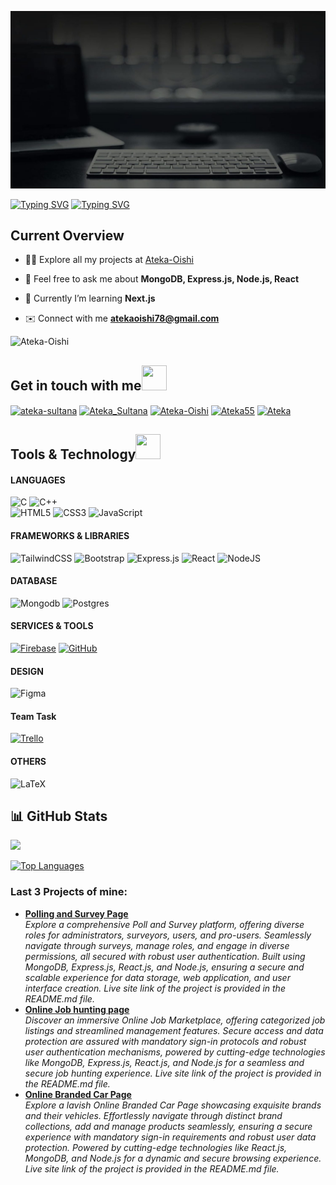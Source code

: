 ![logo](https://github.com/Ateka-Oishi/Ateka-Oishi/blob/main/banner03.jpg)

[![Typing SVG](https://readme-typing-svg.demolab.com?font=operator+mono&weight=900&size=38&duration=1&pause=1&color=4488F7&center=true&repeat=false&width=1000&lines=ATEKA+SULTANA)](https://git.io/typing-svg)
[![Typing SVG](https://readme-typing-svg.demolab.com?font=operator+mono&weight=800&duration=3500&pause=100&color=4488F7&center=true&width=1000&lines=Undergrad+Student;Computer+Science;MERN+Stack+Developer;From+Bangladesh)](https://git.io/typing-svg)

<h2>Current Overview</h2>

- 👨‍💻 Explore all my projects at [Ateka-Oishi](https://github.com/Ateka-Oishi)

- 💬 Feel free to ask me about **MongoDB, Express.js, Node.js, React**

- 🌱 Currently I’m learning **Next.js**

- ✉️ Connect with me **atekaoishi78@gmail.com**

<p align="left"> <img src="https://komarev.com/ghpvc/?username=Ateka-Oishi&label=Profile%20views&color=0e75b6&style=flat" alt="Ateka-Oishi" /> </p>

<h2>Get in touch with me<img src = "https://media2.giphy.com/media/al7grkbrCChTAPEfyh/giphy.gif?cid=ecf05e47a0n3gi1bfqntqmob8g9aid1oyj2wr3ds3mg700bl&rid=giphy.gif" width="40px" height="40px"></h2><p align="left">

<a href="https://www.linkedin.com/in/ateka-sultana-642071268" target="blank"><img align="center" src="https://raw.githubusercontent.com/rahuldkjain/github-profile-readme-generator/master/src/images/icons/Social/linked-in-alt.svg" alt="ateka-sultana" height="30" width="40" /></a>
<a href="https://twitter.com/Ateka_Sultana" target="blank"><img align="center" src="https://raw.githubusercontent.com/rahuldkjain/github-profile-readme-generator/master/src/images/icons/Social/twitter.svg" alt="Ateka_Sultana" height="30" width="40" /></a>
<a href="https://www.facebook.com/ateka.oishi.9" target="blank"><img align="center" src="https://raw.githubusercontent.com/rahuldkjain/github-profile-readme-generator/master/src/images/icons/Social/facebook.svg" alt="Ateka-Oishi" height="30" width="40" /></a>
<a href="https://leetcode.com/Ateka55/" target="blank"><img align="center" src="https://raw.githubusercontent.com/rahuldkjain/github-profile-readme-generator/master/src/images/icons/Social/leet-code.svg" alt="Ateka55" height="30" width="40" /></a>
<a href="https://codeforces.com/profile/Ateka" target="blank"><img align="center" src="https://raw.githubusercontent.com/rahuldkjain/github-profile-readme-generator/master/src/images/icons/Social/codeforces.svg" alt="Ateka" height="30" width="40" /></a>
</p>

<h2>Tools & Technology<img src = "https://media2.giphy.com/media/QssGEmpkyEOhBCb7e1/giphy.gif?cid=ecf05e47a0n3gi1bfqntqmob8g9aid1oyj2wr3ds3mg700bl&rid=giphy.gif" width="40px" height="40px"> </h2>

#### LANGUAGES
![C](https://img.shields.io/badge/c-%2300599C.svg?style=for-the-badge&logo=c&logoColor=white) 
![C++](https://img.shields.io/badge/c++-%2300599C.svg?style=for-the-badge&logo=c%2B%2B&logoColor=white)  
![HTML5](https://img.shields.io/badge/html5-%23E34F26.svg?style=for-the-badge&logo=html5&logoColor=white) 
![CSS3](https://img.shields.io/badge/css3-%231572B6.svg?style=for-the-badge&logo=css3&logoColor=white) 
![JavaScript](https://img.shields.io/badge/javascript-%23323330.svg?style=for-the-badge&logo=javascript&logoColor=%23F7DF1E) 

#### FRAMEWORKS & LIBRARIES
![TailwindCSS](https://img.shields.io/badge/tailwindcss-%2338B2AC.svg?style=for-the-badge&logo=tailwind-css&logoColor=white)
![Bootstrap](https://img.shields.io/badge/bootstrap-%23563D7C.svg?style=for-the-badge&logo=bootstrap&logoColor=white) 
![Express.js](https://img.shields.io/badge/express.js-%23404d59.svg?style=for-the-badge&logo=express&logoColor=%2361DAFB) 
![React](https://img.shields.io/badge/react-%2320232a.svg?style=for-the-badge&logo=react&logoColor=%2361DAFB) 
![NodeJS](https://img.shields.io/badge/node.js-6DA55F?style=for-the-badge&logo=node.js&logoColor=white)

#### DATABASE
![Mongodb](https://img.shields.io/badge/mongodb-%234ea94b.svg?style=for-the-badge&logo=mongodb&logoColor=white)
![Postgres](https://img.shields.io/badge/postgres-%23316192.svg?style=for-the-badge&logo=postgresql&logoColor=white)

#### SERVICES & TOOLS
[![Firebase](https://img.shields.io/badge/firebase-%23039BE5.svg?style=for-the-badge&logo=firebase)](https://firebase.google.com/)
[![GitHub](https://img.shields.io/badge/github-%23121011.svg?style=for-the-badge&logo=github)](https://github.com/Ateka-Oishi)

#### DESIGN 	
![Figma](https://img.shields.io/badge/figma-%23F24E1E.svg?style=for-the-badge&logo=figma&logoColor=white)

#### Team Task
[![Trello](https://img.shields.io/badge/Trello-%23026AA7.svg?style=for-the-badge&logo=Trello&logoColor=white)](https://trello.com/u/atekaoishi/boards)

#### OTHERS
![LaTeX](https://img.shields.io/badge/latex-%23008080.svg?style=for-the-badge&logo=latex&logoColor=white) 

## 📊 GitHub Stats
![](https://github-readme-stats.vercel.app/api?username=Ateka-Oishi&theme=react&show_icons=true)

[![Top Languages](https://github-readme-stats.vercel.app/api/top-langs/?username=Ateka-Oishi&layout=donut-vertical&theme=react&hide_border=true)](https://github.com/Ateka-Oishi/github-readme-stats)

### Last 3 Projects of mine:
<ul>
  <li><a href="https://github.com/Ateka-Oishi/Polling-Survey"><b>Polling and Survey Page </b></a><br/><i> Explore a comprehensive Poll and Survey platform, offering diverse roles for administrators, surveyors, users, and pro-users. Seamlessly navigate through surveys, manage roles, and engage in diverse permissions, all secured with robust user authentication. Built using MongoDB, Express.js, React.js, and Node.js, ensuring a secure and scalable experience for data storage, web application, and user interface creation. Live site link of the project is provided in the README.md file.</i></li>
   <li><a href="https://github.com/Ateka-Oishi/online-market"><b>Online Job hunting page</b></a><br/><i> Discover an immersive Online Job Marketplace, offering categorized job listings and streamlined management features. Secure access and data protection are assured with mandatory sign-in protocols and robust user authentication mechanisms, powered by cutting-edge technologies like MongoDB, Express.js, React.js, and Node.js for a seamless and secure job hunting experience. Live site link of the project is provided in the README.md file.</i></li>
 <li><a href="https://github.com/Ateka-Oishi/Brand-Shop"><b> Online Branded Car Page</b></a><br/><i> Explore a lavish Online Branded Car Page showcasing exquisite brands and their vehicles. Effortlessly navigate through distinct brand collections, add and manage products seamlessly, ensuring a secure experience with mandatory sign-in requirements and robust user data protection. Powered by cutting-edge technologies like React.js, MongoDB, and Node.js for a dynamic and secure browsing experience. Live site link of the project is provided in the README.md file.</i></li>
</ul>


